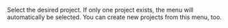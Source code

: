 Select the desired project. If only one project exists, the menu will automatically be selected. You can create new projects from this menu, too.


